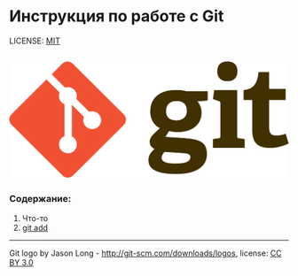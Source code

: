 # Инструкция по работе с Git

LICENSE: [MIT](./license.md)

![git-logo](./assets/1920px-Git-logo.svg.png)
---

### Содержание:
1. Что-то
2. [git add](./add.md)


---

Git logo by Jason Long - http://git-scm.com/downloads/logos, license: [CC BY 3.0](https://creativecommons.org/licenses/by/3.0/deed.ru)